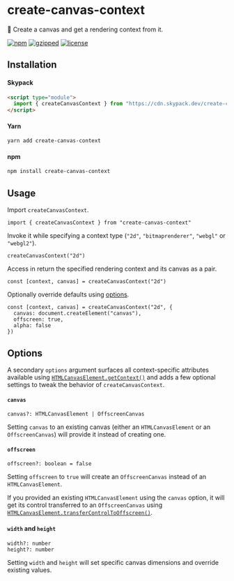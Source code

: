 # create-canvas-context

🎨 Create a canvas and get a rendering context from it.

[![npm](https://img.shields.io/npm/v/create-canvas-context?color=%2385f)](https://www.npmjs.com/package/create-canvas-context) [![gzipped](https://img.shields.io/bundlephobia/minzip/create-canvas-context?label=gzipped&color=%23d5e)](https://www.npmjs.com/package/create-canvas-context) [![license](https://img.shields.io/github/license/bouchenoiremarc/create-canvas-context?color=%23e48)](https://github.com/bouchenoiremarc/create-canvas-context/blob/main/LICENSE)

## Installation

#### Skypack

```html
<script type="module">
  import { createCanvasContext } from "https://cdn.skypack.dev/create-canvas-context"
</script>
```

#### Yarn

```sh
yarn add create-canvas-context
```

#### npm

```sh
npm install create-canvas-context
```

## Usage

Import `createCanvasContext`.

```tsx
import { createCanvasContext } from "create-canvas-context"
```

Invoke it while specifying a context type (`"2d"`, `"bitmaprenderer"`, `"webgl"` or `"webgl2"`).

```tsx
createCanvasContext("2d")
```

Access in return the specified rendering context and its canvas as a pair.

```tsx
const [context, canvas] = createCanvasContext("2d")
```

Optionally override defaults using [options](#options).

```tsx
const [context, canvas] = createCanvasContext("2d", {
  canvas: document.createElement("canvas"),
  offscreen: true,
  alpha: false
})
```

## Options

A secondary `options` argument surfaces all context-specific attributes available using [`HTMLCanvasElement.getContext()`](https://developer.mozilla.org/en-US/docs/Web/API/HTMLCanvasElement/getContext) and adds a few optional settings to tweak the behavior of `createCanvasContext`.

#### `canvas`

```tsx
canvas?: HTMLCanvasElement | OffscreenCanvas
```

Setting `canvas` to an existing canvas (either an `HTMLCanvasElement` or an `OffscreenCanvas`) will provide it instead of creating one.

#### `offscreen`

```tsx
offscreen?: boolean = false
```

Setting `offscreen` to `true` will create an `OffscreenCanvas` instead of an `HTMLCanvasElement`.

If you provided an existing `HTMLCanvasElement` using the `canvas` option, it will get its control transferred to an `OffscreenCanvas` using [`HTMLCanvasElement.transferControlToOffscreen()`](https://developer.mozilla.org/en-US/docs/Web/API/HTMLCanvasElement/transferControlToOffscreen).

#### `width` and `height`

```tsx
width?: number
height?: number
```

Setting `width` and `height` will set specific canvas dimensions and override existing values.
